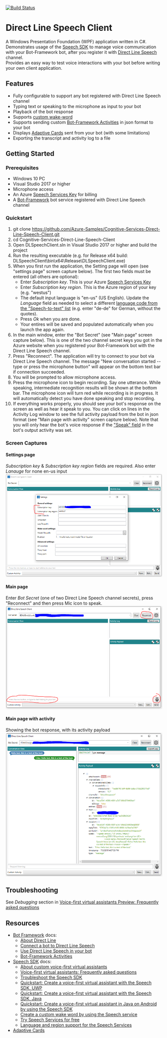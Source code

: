 [![Build Status](https://msasg.visualstudio.com/Skyman/_apis/build/status/Azure-Samples.Cognitive-Services-Direct-Line-Speech-Client?branchName=master)](https://msasg.visualstudio.com/Skyman/_build/latest?definitionId=10284&branchName=master)

# Direct Line Speech Client
A Windows Presentation Foundation (WPF) application written in C#. <br>
Demonstrates usage of the [Speech SDK](https://docs.microsoft.com/en-us/azure/cognitive-services/speech-service/speech-sdk)
to manage voice communication with your Bot-Framework bot, 
after you register it with [Direct Line Speech](https://docs.microsoft.com/en-us/azure/bot-service/bot-service-channel-connect-directlinespeech?view=azure-bot-service-4.0)
channel.<br>
Provides an easy way to test voice interactions with your bot before writing your own client application.

## Features

* Fully configurable to support any bot registered with Direct Line Speech channel
* Typing text or speaking to the microphone as input to your bot
* Playback of the bot response
* Supports [custom wake-word](https://docs.microsoft.com/en-us/azure/cognitive-services/speech-service/speech-devices-sdk-create-kws)
* Supports sending custom [Bot-Framework Activities](https://github.com/Microsoft/botframework-sdk/blob/master/specs/botframework-activity/botframework-activity.md) in json format to your bot
* Displays [Adaptive Cards](https://adaptivecards.io/) sent from your bot (with some limitations)
* Exporting the transcript and activity log to a file 

## Getting Started

### Prerequisites

- Windows 10 PC
- Visual Studio 2017 or higher
- Microphone access
- An Azure [Speech Services Key](https://docs.microsoft.com/en-us/azure/cognitive-services/speech-service/get-started) for billing
- A [Bot-Framework](https://dev.botframework.com/) bot service registered with Direct Line Speech channel 

### Quickstart

1. git clone https://github.com/Azure-Samples/Cognitive-Services-Direct-Line-Speech-Client.git
2. cd Cognitive-Services-Direct-Line-Speech-Client
3. Open DLSpeechClient.sln in Visual Studio 2017 or higher and build the project 
4. Run the resulting executable (e.g. for Release x64 build: DLSpeechClient\bin\x64\Release\DLSpeechClient.exe)
5. When you first run the application, the Setting page will open (see "settings page" screen capture below). The first two fields must be entered (all others are optional):
    - Enter _Subscription key_. This is your Azure [Speech Services Key](https://docs.microsoft.com/en-us/azure/cognitive-services/speech-service/get-started) 
    - Enter _Subscription key region_. This is the Azure region of your key (e.g. "westus")
    - The default input language is "en-us" (US English). Update the _Language_ field as needed to select a different [language code from the "Speech-to-text" list](https://docs.microsoft.com/en-us/azure/cognitive-services/speech-service/language-support)  (e.g. enter "de-de" for German, without the quotes).
    - Press _Ok_ when you are done. 
    - Your entires will be saved and populated automatically when you launch the app again. 
6. In the main window, enter the "Bot Secret" (see "Main page" screen capture below). This is one of the two channel secret keys you got in the Azure website when you
registered your Bot-Framework bot with the Direct Line Speech channel. 
7. Press "Reconnect". The application will try to connect to your bot via Direct Line Speech channel. 
The message "New conversation started -- type or press the microphone button" will appear on the bottom text bar if connection
succeeded.
8. You will be prompted to allow microphone access. 
9. Press the microphone icon to begin recording. Say one utterance. While speaking, intermediate recognition results will be shown at the bottom bar. The microphone icon will turn red while recording is in progress. It will automatically detect you have done speaking and stop recording.
10. If everything works properly, you should see your bot's response on the screen as well as hear it speak to you.
You can click on lines in the Activity Log window to see the full activity payload from the bot in json format (see "Main page with activity" screen capture below).
Note that you will only hear the bot's voice response if the ["Speak" field](https://github.com/Microsoft/botframework-sdk/blob/master/specs/botframework-activity/botframework-activity.md) 
in the bot's output activity was set. 
 
### Screen Captures
#### Settings page
_Subscription key_ & _Subscription key region_ fields are required. Also enter _Lanauge_ for none en-us input<br>
![Setting page](docs/media/SettingsPage.png)
#### Main page
Enter _Bot Secret_ (one of two Direct Line Speech channel secrets), press "Reconnect" and then press Mic icon to speak.<br>
![Main Page](docs/media/MainPage.png)
#### Main page with activity
Showing the bot response, with its activity payload<br>
![Main Page](docs/media/MainPageWithActivity.png)

## Troubleshooting

See _Debugging_ section in [Voice-first virtual assistants Preview: Frequently asked questions](https://docs.microsoft.com/en-us/azure/cognitive-services/speech-service/faq-voice-first-virtual-assistants)

## Resources
- [Bot Framework](https://dev.botframework.com/) docs:
  - [About Direct Line](https://docs.microsoft.com/en-us/azure/cognitive-services/speech-service/get-started)
  - [Connect a bot to Direct Line Speech](https://docs.microsoft.com/en-us/azure/bot-service/bot-service-channel-connect-directlinespeech?view=azure-bot-service-4.0)
  - [Use Direct Line Speech in your bot](https://docs.microsoft.com/en-us/azure/bot-service/directline-speech-bot?view=azure-bot-service-4.0)
  - [Bot-Framework Activities](https://github.com/Microsoft/botframework-sdk/blob/master/specs/botframework-activity/botframework-activity.md)
- [Speech SDK](https://docs.microsoft.com/en-us/azure/cognitive-services/speech-service/speech-sdk) docs:
  - [About custom voice-first virtual assistants](https://docs.microsoft.com/en-us/azure/cognitive-services/speech-service/voice-first-virtual-assistants)
  - [Voice-first virtual assistants: Frequently asked questions](https://docs.microsoft.com/en-us/azure/cognitive-services/speech-service/faq-voice-first-virtual-assistants)
  - [Troubleshoot the Speech SDK](https://docs.microsoft.com/en-us/azure/cognitive-services/speech-service/troubleshooting)
  - [Quickstart: Create a voice-first virtual assistant with the Speech SDK, UWP](https://docs.microsoft.com/en-us/azure/cognitive-services/speech-service/quickstart-virtual-assistant-csharp-uwp)
  - [Quickstart: Create a voice-first virtual assistant with the Speech SDK, Java](https://docs.microsoft.com/en-us/azure/cognitive-services/speech-service/quickstart-virtual-assistant-java-jre)
  - [Quickstart: Create a voice-first virtual assistant in Java on Android by using the Speech SDK](https://docs.microsoft.com/en-us/azure/cognitive-services/speech-service/quickstart-virtual-assistant-java-android)
  - [Create a custom wake word by using the Speech service](https://docs.microsoft.com/en-us/azure/cognitive-services/speech-service/speech-devices-sdk-create-kws)
  - [Try Speech Services for free](https://docs.microsoft.com/en-us/azure/cognitive-services/speech-service/get-started)
  - [Language and region support for the Speech Services](https://docs.microsoft.com/en-us/azure/cognitive-services/speech-service/language-support) 
- [Adaptive Cards](https://adaptivecards.io/)
 
